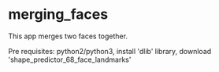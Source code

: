 # merging_faces

This app merges two faces together.

Pre requisites: python2/python3, 
                install 'dlib' library, 
                download 'shape_predictor_68_face_landmarks'

